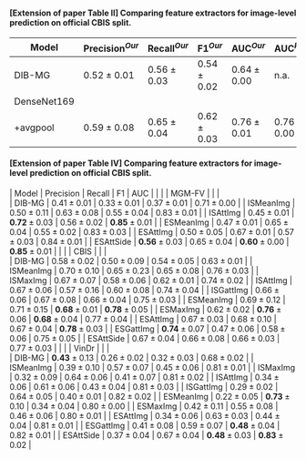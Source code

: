 #### [Extension of paper Table II] Comparing feature extractors for image-level prediction on official CBIS split. 
| Model      | $\text{Precision}^{Our}$   | $\text{Recall}^{Our}$  | $\text{F1}^{Our}$       | $\text{AUC}^{Our}$        | $\text{AUC}^{Paper}$ |
| ---------- | -------------------        | -------                | ---------               | ---------                 | -----------          |
| DIB-MG | $0.52 \pm 0.01$ | $0.56 \pm 0.03$ |$0.54 \pm 0.02$ | $0.64 \pm 0.00$ | n.a. |
| DenseNet169 | | | | | |
| +avgpool | $0.59 \pm 0.08$ | $0.65 \pm 0.04$ | $0.62 \pm 0.03$ |$0.76 \pm 0.01$| $0.76 \pm 0.00$|


#### [Extension of paper Table IV] Comparing feature extractors for image-level prediction on official CBIS split. 
| Model     | Precision                | Recall                   | F1                       | AUC                      |
|           |                          | MGM-FV                   |                          |                          |   
| DIB-MG    | $0.41 \pm 0.01$          | $0.33 \pm 0.01$          | $0.37 \pm 0.01$          | $0.71 \pm 0.00$          |
| ISMeanImg | $0.50 \pm 0.11$          | $0.63 \pm 0.08$          | $0.55 \pm 0.04$          | $0.83 \pm 0.01$          |
| ISAttImg  | $0.45 \pm 0.01$          | $\textbf{0.72} \pm 0.03$ | $0.56 \pm 0.02$          | $\textbf{0.85} \pm 0.01$ |
| ESMeanImg | $0.47 \pm 0.01$          | $0.65 \pm 0.04$          | $0.55 \pm 0.02$          | $0.83 \pm 0.03$          |
| ESAttImg  | $0.50 \pm 0.05$          | $0.67 \pm 0.01$          | $0.57 \pm 0.03$          | $0.84 \pm 0.01$          |
| ESAttSide | $\textbf{0.56} \pm 0.03$ | $0.65 \pm 0.04$          | $\textbf{0.60} \pm 0.00$ | $\textbf{0.85} \pm 0.01$ |
|           |                          | CBIS                     |                          |                          |   
| DIB-MG    | $0.58 \pm 0.02$          | $0.50 \pm 0.09$          | $0.54 \pm 0.05$          | $0.63 \pm 0.01$          |
| ISMeanImg | $0.70 \pm 0.10$          | $0.65 \pm 0.23$          | $0.65 \pm 0.08$          | $0.76 \pm 0.03$          |
| ISMaxImg  | $0.67 \pm 0.07$          | $0.58 \pm 0.06$          | $0.62 \pm 0.01$          | $0.74 \pm 0.02$          |
| ISAttImg  | $0.67 \pm 0.06$          | $0.57 \pm 0.16$          | $0.60 \pm 0.08$          | $0.74 \pm 0.04$          |
| ISGattImg | $0.66 \pm 0.06$          | $0.67 \pm 0.08$          | $0.66 \pm 0.04$          | $0.75 \pm 0.03$          |
| ESMeanImg | $0.69 \pm 0.12$          | $0.71 \pm 0.15$          | $\textbf{0.68} \pm 0.01$ | $\textbf{0.78} \pm 0.05$ |
| ESMaxImg  | $0.62 \pm 0.02$          | $\textbf{0.76} \pm 0.06$ | $\textbf{0.68} \pm 0.04$ | $0.77 \pm 0.04$          |
| ESAttImg  | $0.67 \pm 0.03$          | $0.68 \pm 0.10$          | $0.67 \pm 0.04$          | $\textbf{0.78} \pm 0.03$ |
| ESGattImg | $\textbf{0.74} \pm 0.07$ | $0.47 \pm 0.06$          | $0.58 \pm 0.06$          | $0.75 \pm 0.05$          |
| ESAttSide | $0.67 \pm 0.04$          | $0.66 \pm 0.08$          | $0.66 \pm 0.03$          | $0.77 \pm 0.03$          |
|           |                          | VinDr                    |                          |                          |   
| DIB-MG    | $\textbf{0.43} \pm 0.13$ | $0.26 \pm 0.02$          | $0.32 \pm 0.03$          | $0.68 \pm 0.02$          | 
| ISMeanImg | $0.39 \pm 0.10$          | $0.57 \pm 0.07$          | $0.45 \pm 0.06$          | $0.81 \pm 0.01$          |
| ISMaxImg  | $0.32 \pm 0.09$          | $0.64 \pm 0.06$          | $0.41 \pm 0.07$          | $0.81 \pm 0.02$          |
| ISAttImg  | $0.34 \pm 0.06$          | $0.61 \pm 0.06$          | $0.43 \pm 0.04$          | $0.81 \pm 0.03$          |
| ISGattImg | $0.29 \pm 0.02$          | $0.64 \pm 0.05$          | $0.40 \pm 0.01$          | $0.82 \pm 0.02$          |
| ESMeanImg | $0.22 \pm 0.05$          | $\textbf{0.73} \pm 0.10$ | $0.34 \pm 0.04$          | $0.80 \pm 0.00$          |
| ESMaxImg  | $0.42 \pm 0.11$          | $0.55 \pm 0.08$          | $0.46 \pm 0.06$          | $0.80 \pm 0.01$          |
| ESAttImg  | $0.34 \pm 0.06$          | $0.63 \pm 0.03$          | $0.44 \pm 0.04$          | $0.81 \pm 0.01$          |
| ESGattImg | $0.41 \pm 0.08$          | $0.59 \pm 0.07$          | $\textbf{0.48} \pm 0.04$ | $0.82 \pm 0.01$          |
| ESAttSide | $0.37 \pm 0.04$          | $0.67 \pm 0.04$          | $\textbf{0.48} \pm 0.03$ | $\textbf{0.83} \pm 0.02$ |
